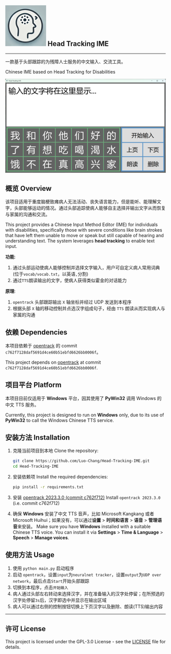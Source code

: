 ## ![screen](./misc/icon_small.png) Head Tracking IME
---
一款基于头部跟踪的为残障人士服务的中文输入、交流工具。

Chinese IME based on Head Tracking for Disabilities

![screen](./misc/image.png)


## 概览 Overview

该项目适用于重度脑梗致瘫病人无法活动、丧失语言能力，但是能听、能理解文字，头部能够运动的情况。通过头部追踪使病人能够自主选择并输出文字从而恢复与家属的沟通和交流。

This project provides a Chinese Input Method Editor (IME) for individuals with disabilities, specifically those with severe conditions like brain strokes that have left them unable to move or speak but still capable of hearing and understanding text. The system leverages **head tracking** to enable text input.

**功能**:
1. 通过头部运动使病人能够控制并选择文字输入，用户可自定义病人常用词典(位于`vocab/vocab.txt`，以英语`,`分割)
1. 通过`TTS`朗读输出的文字，使病人获得类似霍金的对话能力

**原理**:
1. `opentrack` 头部跟踪输出 `X` 轴坐标并经过 UDP 发送到本程序
1. 根据头部 `X` 轴的移动控制并点选汉字组成句子，经由 `TTS` 朗读从而实现病人与家属的沟通



## 依赖 Dependencies

本项目依赖于 [opentrack](https://github.com/opentrack/opentrack/commit/c762f7128daf5691d4ce60b51ebfd6626bb0006f) 的 commit `c762f7128daf5691d4ce60b51ebfd6626bb0006f`。

This project depends on [opentrack](https://github.com/opentrack/opentrack/commit/c762f7128daf5691d4ce60b51ebfd6626bb0006f) at commit `c762f7128daf5691d4ce60b51ebfd6626bb0006f`.



## 项目平台 Platform

本项目目前仅适用于 **Windows** 平台，因其使用了 **PyWin32** 调用 Windows 的中文 TTS 服务。

Currently, this project is designed to run on **Windows** only, due to its use of **PyWin32** to call the Windows Chinese TTS service.


## 安装方法 Installation

1. 克隆当前项目到本地 Clone the repository:

    ```bash
    git clone https://github.com/Luo-Chang/Head-Tracking-IME.git
    cd Head-Tracking-IME
    ```

1. 安装依赖项 Install the required dependencies:

    ```bash
    pip install -r requirements.txt
    ```

1. 安装 [opentrack 2023.3.0 (commit c762f712)](https://github.com/opentrack/opentrack/commit/c762f7128daf5691d4ce60b51ebfd6626bb0006f) Install `opentrack 2023.3.0` (i.e. commit c762f712)

1. 确保 **Windows** 安装了中文 TTS 音声，比如 Microsoft Kangkang 或者 Microsoft Huihui；如果没有，可以通过**设置** > **时间和语言** > **语音** > **管理语音**来安装。
 Make sure you have **Windows** installed with a suitable Chinese TTS voice. You can install it via **Settings** > **Time & Language** > **Speech** > **Manage voices**.


## 使用方法 Usage

1. 使用 `python main.py` 启动程序
1. 启动 `opentrack`，设置`input`为`neuralnet tracker`，设置`output`为`UDP over network`，最后点击`Start`开始头部跟踪
1. 切换到本程序，点击`开始输入`
1. 病人通过头部左右转动来选择汉字，并在准备输入的汉字处停留；在所预选的汉字处停留`3s`后，汉字即选中并显示在输出区域
1. 病人可以通过右侧的控制按钮切换上下页汉字以及删除、朗读(TTS)输出内容

---

## 许可 License

This project is licensed under the GPL-3.0 License - see the [LICENSE](LICENSE) file for details.

